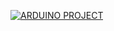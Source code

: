 <a href="#"><img title="ARDUINO PROJECT" src="https://img.shields.io/badge/-green?colorA=%23ff0000&colorB=%23017e40&style=for-the-badge"></a>
</p>
